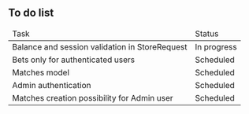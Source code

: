 <h2>To do list</h2>
<table>
    <thead>
        <tr>
            <td nowrap>Task</td>
            <td>Status</td>
        </tr>
    </thead>
    <tbody>
        <tr>
            <td nowrap>Balance and session validation in StoreRequest</td>
            <td>In progress</td>
        </tr>
        <tr>
            <td nowrap>Bets only for authenticated users</td>
            <td>Scheduled</td>
        </tr>
        <tr>
            <td nowrap>Matches model</td>
            <td>Scheduled</td>
        </tr>
        <tr>
            <td nowrap>Admin authentication</td>
            <td>Scheduled</td>
        </tr>
        <tr>
            <td nowrap>Matches creation possibility for Admin user</td>
            <td>Scheduled</td>
        </tr>
    </tbody>
</table>
